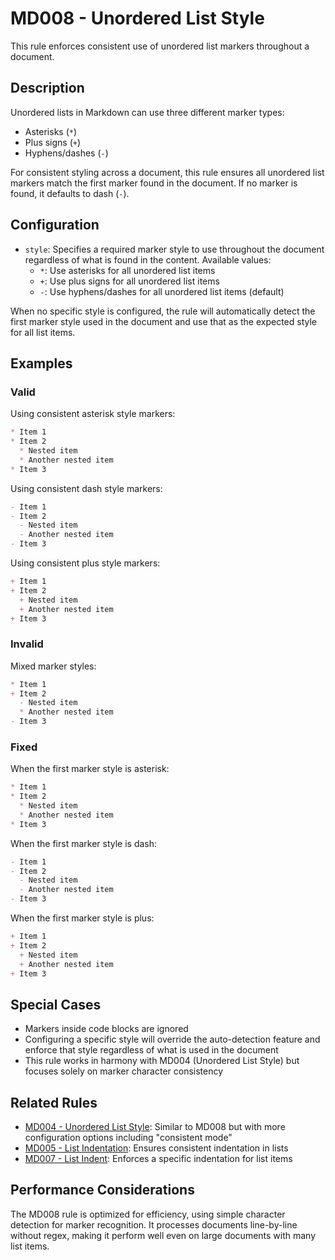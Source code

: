 # MD008 - Unordered List Style

This rule enforces consistent use of unordered list markers throughout a document.

## Description

Unordered lists in Markdown can use three different marker types:
- Asterisks (`*`)
- Plus signs (`+`)
- Hyphens/dashes (`-`)

For consistent styling across a document, this rule ensures all unordered list markers match the first marker found in the document. If no marker is found, it defaults to dash (`-`).

## Configuration

- `style`: Specifies a required marker style to use throughout the document regardless of what is found in the content. Available values:
  - `*`: Use asterisks for all unordered list items
  - `+`: Use plus signs for all unordered list items
  - `-`: Use hyphens/dashes for all unordered list items (default)

When no specific style is configured, the rule will automatically detect the first marker style used in the document and use that as the expected style for all list items.

## Examples

### Valid

Using consistent asterisk style markers:

```markdown
* Item 1
* Item 2
  * Nested item
  * Another nested item
* Item 3
```

Using consistent dash style markers:

```markdown
- Item 1
- Item 2
  - Nested item
  - Another nested item
- Item 3
```

Using consistent plus style markers:

```markdown
+ Item 1
+ Item 2
  + Nested item
  + Another nested item
+ Item 3
```

### Invalid

Mixed marker styles:

```markdown
* Item 1
+ Item 2
  - Nested item
  * Another nested item
- Item 3
```

### Fixed

When the first marker style is asterisk:

```markdown
* Item 1
* Item 2
  * Nested item
  * Another nested item
* Item 3
```

When the first marker style is dash:

```markdown
- Item 1
- Item 2
  - Nested item
  - Another nested item
- Item 3
```

When the first marker style is plus:

```markdown
+ Item 1
+ Item 2
  + Nested item
  + Another nested item
+ Item 3
```

## Special Cases

- Markers inside code blocks are ignored
- Configuring a specific style will override the auto-detection feature and enforce that style regardless of what is used in the document
- This rule works in harmony with MD004 (Unordered List Style) but focuses solely on marker character consistency

## Related Rules

- [MD004 - Unordered List Style](md004.md): Similar to MD008 but with more configuration options including "consistent mode"
- [MD005 - List Indentation](md005.md): Ensures consistent indentation in lists
- [MD007 - List Indent](md007.md): Enforces a specific indentation for list items

## Performance Considerations

The MD008 rule is optimized for efficiency, using simple character detection for marker recognition. It processes documents line-by-line without regex, making it perform well even on large documents with many list items. 
